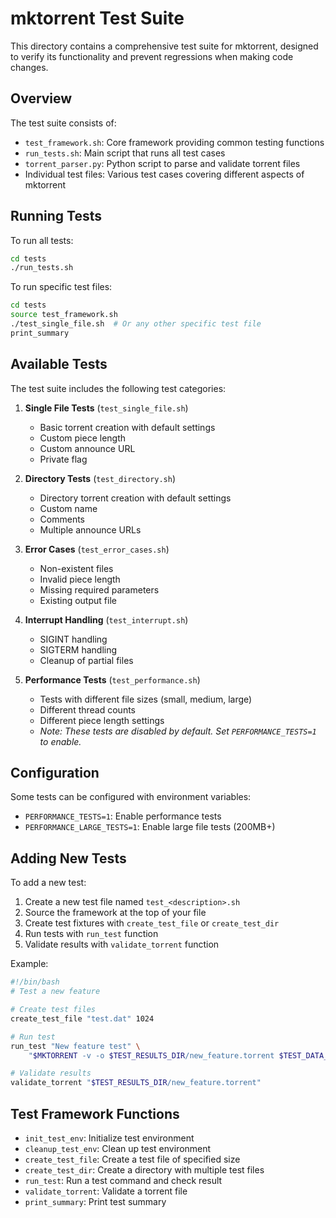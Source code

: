 # mktorrent Test Suite

This directory contains a comprehensive test suite for mktorrent, designed to verify its functionality and prevent regressions when making code changes.

## Overview

The test suite consists of:

- `test_framework.sh`: Core framework providing common testing functions
- `run_tests.sh`: Main script that runs all test cases
- `torrent_parser.py`: Python script to parse and validate torrent files
- Individual test files: Various test cases covering different aspects of mktorrent

## Running Tests

To run all tests:

```bash
cd tests
./run_tests.sh
```

To run specific test files:

```bash
cd tests
source test_framework.sh
./test_single_file.sh  # Or any other specific test file
print_summary
```

## Available Tests

The test suite includes the following test categories:

1. **Single File Tests** (`test_single_file.sh`)
   - Basic torrent creation with default settings
   - Custom piece length
   - Custom announce URL
   - Private flag

2. **Directory Tests** (`test_directory.sh`)
   - Directory torrent creation with default settings
   - Custom name
   - Comments
   - Multiple announce URLs

3. **Error Cases** (`test_error_cases.sh`)
   - Non-existent files
   - Invalid piece length
   - Missing required parameters
   - Existing output file

4. **Interrupt Handling** (`test_interrupt.sh`)
   - SIGINT handling
   - SIGTERM handling
   - Cleanup of partial files

5. **Performance Tests** (`test_performance.sh`)
   - Tests with different file sizes (small, medium, large)
   - Different thread counts
   - Different piece length settings
   - _Note: These tests are disabled by default. Set `PERFORMANCE_TESTS=1` to enable._

## Configuration

Some tests can be configured with environment variables:

- `PERFORMANCE_TESTS=1`: Enable performance tests
- `PERFORMANCE_LARGE_TESTS=1`: Enable large file tests (200MB+)

## Adding New Tests

To add a new test:

1. Create a new test file named `test_<description>.sh`
2. Source the framework at the top of your file
3. Create test fixtures with `create_test_file` or `create_test_dir`
4. Run tests with `run_test` function
5. Validate results with `validate_torrent` function

Example:
```bash
#!/bin/bash
# Test a new feature

# Create test files
create_test_file "test.dat" 1024

# Run test
run_test "New feature test" \
    "$MKTORRENT -v -o $TEST_RESULTS_DIR/new_feature.torrent $TEST_DATA_DIR/test.dat"

# Validate results
validate_torrent "$TEST_RESULTS_DIR/new_feature.torrent"
```

## Test Framework Functions

- `init_test_env`: Initialize test environment
- `cleanup_test_env`: Clean up test environment
- `create_test_file`: Create a test file of specified size
- `create_test_dir`: Create a directory with multiple test files
- `run_test`: Run a test command and check result
- `validate_torrent`: Validate a torrent file
- `print_summary`: Print test summary 
